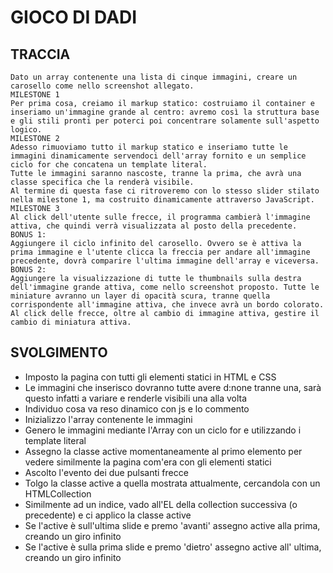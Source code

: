 # GIOCO DI DADI

## TRACCIA

```plaintext
Dato un array contenente una lista di cinque immagini, creare un carosello come nello screenshot allegato.
MILESTONE 1
Per prima cosa, creiamo il markup statico: costruiamo il container e inseriamo un'immagine grande al centro: avremo così la struttura base e gli stili pronti per poterci poi concentrare solamente sull'aspetto logico.
MILESTONE 2
Adesso rimuoviamo tutto il markup statico e inseriamo tutte le immagini dinamicamente servendoci dell'array fornito e un semplice ciclo for che concatena un template literal.
Tutte le immagini saranno nascoste, tranne la prima, che avrà una classe specifica che la renderà visibile.
Al termine di questa fase ci ritroveremo con lo stesso slider stilato nella milestone 1, ma costruito dinamicamente attraverso JavaScript.
MILESTONE 3
Al click dell'utente sulle frecce, il programma cambierà l'immagine attiva, che quindi verrà visualizzata al posto della precedente.
BONUS 1:
Aggiungere il ciclo infinito del carosello. Ovvero se è attiva la prima immagine e l'utente clicca la freccia per andare all'immagine precedente, dovrà comparire l'ultima immagine dell'array e viceversa.
BONUS 2:
Aggiungere la visualizzazione di tutte le thumbnails sulla destra dell'immagine grande attiva, come nello screenshot proposto. Tutte le miniature avranno un layer di opacità scura, tranne quella corrispondente all'immagine attiva, che invece avrà un bordo colorato.
Al click delle frecce, oltre al cambio di immagine attiva, gestire il cambio di miniatura attiva.
```

## SVOLGIMENTO

- Imposto la pagina con tutti gli elementi statici in HTML e CSS
- Le immagini che inserisco dovranno tutte avere d:none tranne una, sarà questo infatti a variare e renderle visibili una alla volta
- Individuo cosa va reso dinamico con js e lo commento
- Inizializzo l'array contenente le immagini
- Genero le immagini mediante l'Array con un ciclo for e utilizzando i template literal
- Assegno la classe active momentaneamente al primo elemento per vedere similmente la pagina com'era con gli elementi statici
- Ascolto l'evento dei due pulsanti frecce
- Tolgo la classe active a quella mostrata attualmente, cercandola con un HTMLCollection
- Similmente ad un indice, vado all'EL della collection successiva (o precedente) e ci applico la classe active
- Se l'active è sull'ultima slide e premo 'avanti' assegno active alla prima, creando un giro infinito
- Se l'active è sulla prima slide e premo 'dietro' assegno active all' ultima, creando un giro infinito
